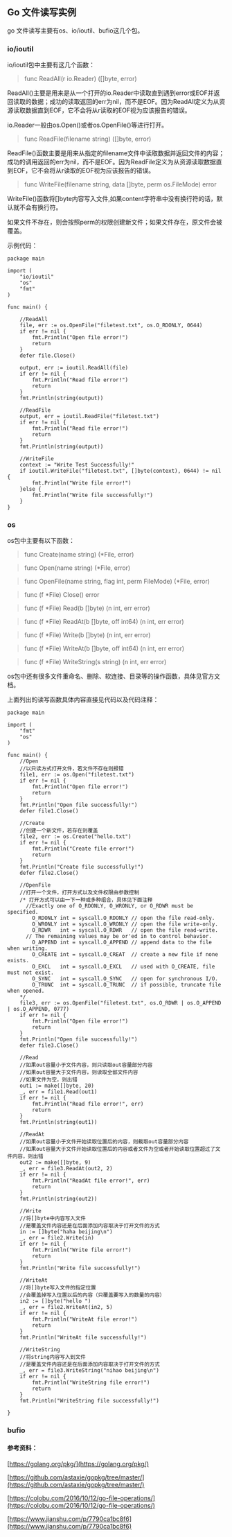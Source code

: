## Go 文件读写实例

go 文件读写主要有os、io/ioutil、bufio这几个包。

### io/ioutil

io/ioutil包中主要有这几个函数：

> func ReadAll(r io.Reader) ([]byte, error)

ReadAll()主要是用来是从一个打开的io.Reader中读取直到遇到error或EOF并返回读取的数据；成功的读取返回的err为nil，而不是EOF。因为ReadAll定义为从资源读取数据直到EOF，它不会将从r读取的EOF视为应该报告的错误。

io.Reader一般由os.Open()或者os.OpenFile()等进行打开。

> func ReadFile(filename string) ([]byte, error)

ReadFile()函数主要是用来从指定的filename文件中读取数据并返回文件的内容；成功的调用返回的err为nil，而不是EOF。因为ReadFile定义为从资源读取数据直到EOF，它不会将从r读取的EOF视为应该报告的错误。

> func WriteFile(filename string, data []byte, perm os.FileMode) error

WriteFile()函数将[]byte内容写入文件,如果content字符串中没有换行符的话，默认就不会有换行符。

如果文件不存在，则会按照perm的权限创建新文件；如果文件存在，原文件会被覆盖。

示例代码：

```
package main

import (
	"io/ioutil"
	"os"
	"fmt"
)

func main() {
	
	//ReadAll
	file, err := os.OpenFile("filetest.txt", os.O_RDONLY, 0644)
	if err != nil {
		fmt.Println("Open file error!")
		return
	}
	defer file.Close()

	output, err := ioutil.ReadAll(file)
	if err != nil {
		fmt.Println("Read file error!")
		return
	}
	fmt.Println(string(output))

	//ReadFile
	output, err = ioutil.ReadFile("filetest.txt")
	if err != nil {
		fmt.Println("Read file error!")
		return
	}
	fmt.Println(string(output))

	//WriteFile
	context := "Write Test Successfully!"
	if ioutil.WriteFile("filetest.txt", []byte(context), 0644) != nil {
		fmt.Println("Write file error!")
	}else {
		fmt.Println("Write file successfully!")
	}
}
```
### os
os包中主要有以下函数：

> func Create(name string) (*File, error)
   
> func Open(name string) (*File, error)
   
> func OpenFile(name string, flag int, perm FileMode) (*File, error)
   
> func (f *File) Close() error
   
> func (f *File) Read(b []byte) (n int, err error)
   
> func (f *File) ReadAt(b []byte, off int64) (n int, err error)
   
> func (f *File) Write(b []byte) (n int, err error)
   
> func (f *File) WriteAt(b []byte, off int64) (n int, err error)
   
> func (f *File) WriteString(s string) (n int, err error)

os包中还有很多文件重命名、删除、软连接、目录等的操作函数，具体见官方文档。

上面列出的读写函数具体内容直接见代码以及代码注释：

```
package main

import (
	"fmt"
	"os"
)

func main() {
	//Open
	//以只读方式打开文件，若文件不存在则报错
	file1, err := os.Open("filetest.txt")
	if err != nil {
		fmt.Println("Open file error!")
		return
	}
	fmt.Println("Open file successfully!")
	defer file1.Close()

	//Create
	//创建一个新文件，若存在则覆盖
	file2, err := os.Create("hello.txt")
	if err != nil {
		fmt.Println("Create file error!")
		return
	}
	fmt.Println("Create file successfully!")
	defer file2.Close()

	//OpenFile
	//打开一个文件，打开方式以及文件权限由参数控制
	/* 打开方式可以由一下一种或多种组合，具体见下面注释
	  //Exactly one of O_RDONLY, O_WRONLY, or O_RDWR must be specified.
        O_RDONLY int = syscall.O_RDONLY // open the file read-only.
        O_WRONLY int = syscall.O_WRONLY // open the file write-only.
        O_RDWR   int = syscall.O_RDWR   // open the file read-write.
      // The remaining values may be or'ed in to control behavior.
        O_APPEND int = syscall.O_APPEND // append data to the file when writing.
        O_CREATE int = syscall.O_CREAT  // create a new file if none exists.
        O_EXCL   int = syscall.O_EXCL   // used with O_CREATE, file must not exist.
        O_SYNC   int = syscall.O_SYNC   // open for synchronous I/O.
        O_TRUNC  int = syscall.O_TRUNC  // if possible, truncate file when opened.
    */
    file3, err := os.OpenFile("filetest.txt", os.O_RDWR | os.O_APPEND | os.O_APPEND, 0777)
    if err != nil {
    	fmt.Println("Open file error!")
    	return
    }
    fmt.Println("Open file successfully!")
    defer file3.Close()

    //Read
    //如果out容量小于文件内容，则只读取out容量部分内容
    //如果out容量大于文件内容，则读取全部文件内容
    //如果文件为空，则出错
    out1 := make([]byte, 20)
    _, err = file1.Read(out1)
    if err != nil {
    	fmt.Println("Read file error!", err)
    	return
    }
    fmt.Println(string(out1))

    //ReadAt
    //如果out容量小于文件开始读取位置后的内容，则截取out容量部分内容
    //如果out容量大于文件开始读取位置后的内容或者文件为空或者开始读取位置超过了文件内容，则出错
    out2 := make([]byte, 9)
    _, err = file3.ReadAt(out2, 2)
    if err != nil {
    	fmt.Println("ReadAt file error!", err)
    	return
    }
    fmt.Println(string(out2))

    //Write
    //将[]byte中内容写入文件
    //是覆盖文件内容还是在后面添加内容取决于打开文件的方式
    in := []byte("haha beijing\n")
    _, err = file2.Write(in)
    if err != nil {
    	fmt.Println("Write file error!")
    	return
    }
    fmt.Println("Write file successfully!")

    //WriteAt
    //将[]byte写入文件的指定位置
    //会覆盖掉写入位置以后的内容（只覆盖要写入的数量的内容）
    in2 := []byte("hello ")
    _, err = file2.WriteAt(in2, 5)
    if err != nil {
    	fmt.Println("WriteAt file error!")
    	return
    }
    fmt.Println("WriteAt file successfully!")

    //WriteString
    //将string内容写入到文件
    //是覆盖文件内容还是在后面添加内容取决于打开文件的方式
    _, err = file3.WriteString("nihao beijing\n")
    if err != nil {
    	fmt.Println("WriteString file error!")
    	return
    }
    fmt.Println("WriteString file successfully!")

}
```

### bufio



#### 参考资料：
[https://golang.org/pkg/](https://golang.org/pkg/)

[https://github.com/astaxie/gopkg/tree/master/](https://github.com/astaxie/gopkg/tree/master/)

[https://colobu.com/2016/10/12/go-file-operations/](https://colobu.com/2016/10/12/go-file-operations/)

[https://www.jianshu.com/p/7790ca1bc8f6](https://www.jianshu.com/p/7790ca1bc8f6)

 
